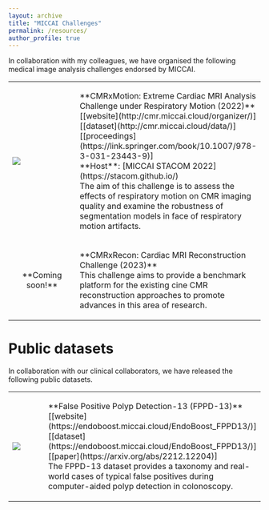 ```yaml
---
layout: archive
title: "MICCAI Challenges"
permalink: /resources/
author_profile: true
---
```


In collaboration with my colleagues, we have organised the following medical image analysis challenges endorsed by MICCAI.  

<table>
	<tr>
	    <td width="40%"><img  src="{{ base_path }}/images/CMRxMotion.gif"></td>
	    <td width="60%"><p markdown="1">**CMRxMotion: Extreme Cardiac MRI Analysis Challenge under Respiratory Motion (2022)**<br>
      [[website](http://cmr.miccai.cloud/organizer/)] [[dataset](http://cmr.miccai.cloud/data/)] [[proceedings](https://link.springer.com/book/10.1007/978-3-031-23443-9)]<br>
      **Host**: [MICCAI STACOM 2022](https://stacom.github.io/)<br>
      The aim of this challenge is to assess the effects of respiratory motion on CMR imaging quality and examine the robustness of segmentation models in face of respiratory motion artifacts.
      </p></td>
	</tr>
	<tr>
	    <td width="40%" align="center"><p markdown="1">**Coming soon!**</p></td>
	    <td width="60%"><p markdown="1">**CMRxRecon: Cardiac MRI Reconstruction Challenge (2023)**<br>
      This challenge aims to provide a benchmark platform for the existing cine CMR reconstruction approaches to promote advances in this area of research.
      </p></td>
	</tr>
</table>

# Public datasets
In collaboration with our clinical collaborators, we have released the following public datasets.  
<table>
	<tr>
	    <td width="40%"><img  src="{{ base_path }}/images/FPPD13.png"></td>
	    <td width="60%"><p markdown="1">**False Positive Polyp Detection-13 (FPPD-13)**<br>
      [[website](https://endoboost.miccai.cloud/EndoBoost_FPPD13/)] [[dataset](https://endoboost.miccai.cloud/EndoBoost_FPPD13/)] [[paper](https://arxiv.org/abs/2212.12204)]<br>
      The FPPD-13 dataset provides a taxonomy and real-world cases of typical false positives during computer-aided polyp detection in colonoscopy.
      </p></td>
	</tr>
</table>
